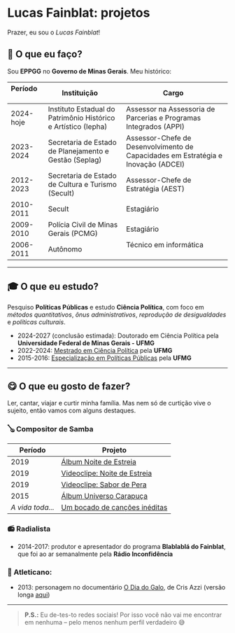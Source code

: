 # Lucas Fainblat: projetos

Prazer, eu sou o *Lucas Fainblat*!

## 🔧 O que eu faço?
Sou **EPPGG** no **Governo de Minas Gerais**. Meu histórico:

| Período      | Instituição     | Cargo  |
|--------------|-----------------|---------------------------------------------|
| 2024-hoje    | Instituto Estadual do Patrimônio Histórico e Artístico (Iepha) | Assessor na Assessoria de Parcerias e Programas Integrados (APPI) |
| 2023-2024    | Secretaria de Estado de Planejamento e Gestão (Seplag) | Assessor-Chefe de Desenvolvimento de Capacidades em Estratégia e Inovação (ADCEI) |
| 2012-2023    | Secretaria de Estado de Cultura e Turismo (Secult) | Assessor-Chefe de Estratégia (AEST) |
| 2010-2011    | Secult          | Estagiário                                  |
| 2009-2010    | Polícia Civil de Minas Gerais (PCMG) | Estagiário                                  |
| 2006-2011    | Autônomo        | Técnico em informática                      |

---

## 🎓 O que eu estudo?
Pesquiso **Políticas Públicas** e estudo **Ciência Política**, com foco em *métodos quantitativos*, *ônus administrativos*, *reprodução de desigualdades* e *políticas culturais*.

- 2024-2027 (conclusão estimada): Doutorado em Ciência Política pela **Universidade Federal de Minas Gerais - UFMG**
- 2022-2024: [Mestrado em Ciência Política](https://repositorio.ufmg.br/items/2b5d7e5a-052a-4ed8-9bb6-004e6cef8bd6) pela **UFMG**
- 2015-2016: [Especialização em Políticas Públicas](https://repositorio.ufmg.br/items/38fe0825-a260-4586-a425-0a0d22b36502) pela **UFMG**

---

## 😋 O que eu gosto de fazer?
Ler, cantar, viajar e curtir minha família. Mas nem só de curtição vive o sujeito, então vamos com alguns destaques.

### 🪕 Compositor de Samba

| Período | Projeto |
|---------|----------------------------------------|
| 2019 | [Álbum Noite de Estreia](https://youtube.com/playlist?list=OLAK5uy_kvfx2IJ_fvG48eexrZVZEK7Wb67IGBLKE&si=y7_45KVJDwWsZcHt) |
| 2019 | [Videoclipe: Noite de Estreia](https://www.youtube.com/watch?v=e39qFT1i0vE&list=RDe39qFT1i0vE&start_radio=1) |
| 2019 | [Videoclipe: Sabor de Pera](https://www.youtube.com/watch?v=Ap7OtAWhTks&list=RDAp7OtAWhTks&start_radio=1) |
| 2015 | [Álbum Universo Carapuça](https://youtube.com/playlist?list=OLAK5uy_nl5tpSwG3ttxu1pTVZWZTO-u9F2O7fces&si=eY0Ls6sH6ImPkhlp) |
| *A vida toda...* | [Um bocado de canções inéditas](https://www.youtube.com/lucasfainblat) |

### 📻 Radialista
- 2014-2017: produtor e apresentador do programa **Blablablá do Fainblat**, que foi ao ar semanalmente pela **Rádio Inconfidência**

### 🐓 Atleticano:
- 2013: personagem no documentário [O Dia do Galo](https://www.youtube.com/watch?v=65Iz_GKbhHk), de Cris Azzi (versão longa [aqui](https://www.youtube.com/watch?v=-O3ZcP7Pwns))

---

> **P.S.:** Eu de-tes-to redes sociais! Por isso você não vai me encontrar em nenhuma – pelo menos nenhum perfil verdadeiro 😅
